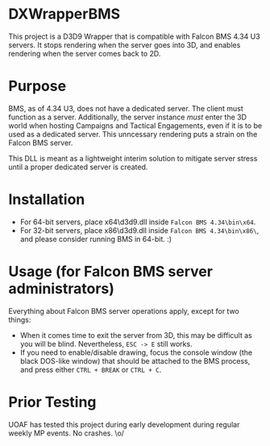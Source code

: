 # DXWrapperBMS
This project is a D3D9 Wrapper that is compatible with Falcon BMS 4.34 U3 servers. It stops rendering when the server goes into 3D, and enables rendering when the server comes back to 2D.

# Purpose

BMS, as of 4.34 U3, does not have a dedicated server. The client must function as a server. Additionally, the server instance *must* enter the 3D world when hosting Campaigns and Tactical Engagements, even if it is to be used as a dedicated server. This unncessary rendering puts a strain on the Falcon BMS server.

This DLL is meant as a lightweight interim solution to mitigate server stress until a proper dedicated server is created.

# Installation

- For 64-bit servers, place x64\d3d9.dll inside `Falcon BMS 4.34\bin\x64`.
- For 32-bit servers, place x86\d3d9.dll inside `Falcon BMS 4.34\bin\x86\`, and please consider running BMS in 64-bit. :)

# Usage (for Falcon BMS server administrators)

Everything about Falcon BMS server operations apply, except for two things:

- When it comes time to exit the server from 3D, this may be difficult as you will be blind. Nevertheless, `ESC -> E` still works.
- If you need to enable/disable drawing, focus the console window (the black DOS-like window) that should be attached to the BMS process, and press either `CTRL + BREAK` or `CTRL + C`.

# Prior Testing

UOAF has tested this project during early development during regular weekly MP events. No crashes. \o/
